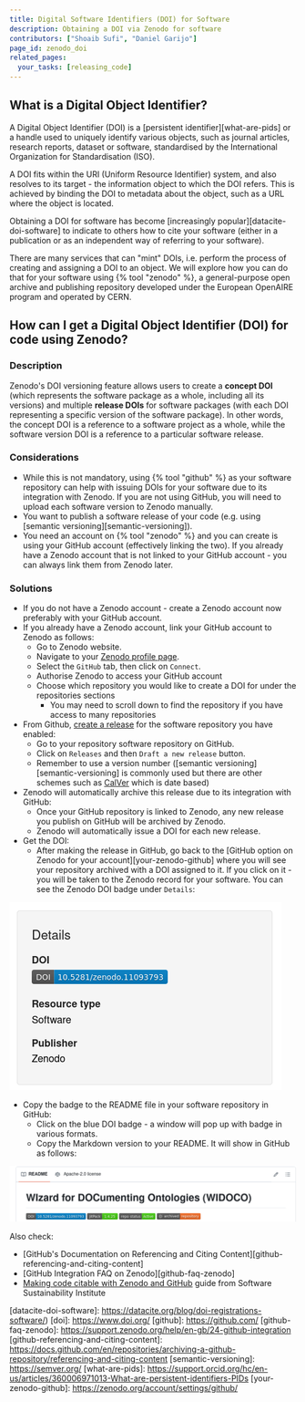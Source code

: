 ```yaml
---
title: Digital Software Identifiers (DOI) for Software
description: Obtaining a DOI via Zenodo for software 
contributors: ["Shoaib Sufi", "Daniel Garijo"] 
page_id: zenodo_doi
related_pages:
  your_tasks: [releasing_code]
---
```


## What is a Digital Object Identifier?

A Digital Object Identifier (DOI) is a [persistent identifier][what-are-pids] or a handle used to uniquely identify 
various objects, such as journal articles, research reports, dataset or software, standardised by the International 
Organization for Standardisation (ISO).

A DOI fits within the URI (Uniform Resource Identifier) system, and also resolves to its target - the information 
object to which the DOI refers. 
This is achieved by binding the DOI to metadata about the object, such as a URL where the object is located. 

Obtaining a DOI for software has become [increasingly popular][datacite-doi-software] to indicate to others how to
cite your software (either in a publication or as an independent way of referring to your software).

There are many services that can "mint" DOIs, i.e. perform the process of creating and assigning a DOI to an object.
We will explore how you can do that for your software using {% tool "zenodo" %}, a general-purpose open archive and 
publishing repository developed under the European OpenAIRE program and operated by CERN.

## How can I get a Digital Object Identifier (DOI) for code using Zenodo?

### Description

Zenodo's DOI versioning feature allows users to create a **concept DOI** (which represents the software package as a 
whole, including all its versions) and multiple **release DOIs** for software packages (with each DOI representing a 
specific version of the software package).
In other words, the concept DOI is a reference to a software project as a whole, while the software version DOI is a 
reference to a particular software release.

### Considerations

* While this is not mandatory, using {% tool "github" %} as your software repository can help with issuing DOIs for your software due to its integration with Zenodo.
If you are not using GitHub, you will need to upload each software version to Zenodo manually.
* You want to publish a software release of your code (e.g. using [semantic versioning][semantic-versioning]).
* You need an account on {% tool "zenodo" %} and you can create is using your GitHub account (effectively linking the two). 
If you already have a Zenodo account that is not linked to your GitHub account - you can always link them from Zenodo later.

### Solutions

* If you do not have a Zenodo account - create a Zenodo account now preferably with your GitHub account.
* If you already have a Zenodo account, link your GitHub account to Zenodo as follows:
	* Go to Zenodo website.
	* Navigate to your [Zenodo profile page](https://zenodo.org/account/settings/profile).
	* Select the `GitHub` tab, then click on `Connect`.
	* Authorise Zenodo to access your GitHub account
	* Choose which repository you would like to create a DOI for under the repositories sections
		* You may need to scroll down to find the repository if you have access to many repositories
* From Github, [create a release](./releasing_code) for the software repository you have enabled: 
	* Go to your repository software repository on GitHub.
	* Click on `Releases` and then `Draft a new release` button.
	* Remember to use a version number ([semantic versioning][semantic-versioning] is commonly used  but there are other schemes such as [CalVer][calver] which is date based)
* Zenodo will automatically archive this release due to its integration with GitHub:
	* Once your GitHub repository is linked to Zenodo, any new release you publish on GitHub will be archived by Zenodo.
	* Zenodo will automatically issue a DOI for each new release.
* Get the DOI:
	* After making the release in GitHub, go back to the [GitHub option on Zenodo for your account][your-zenodo-github] where you will see 
  your repository archived with a DOI assigned to it. If you click on it - you will be taken to the Zenodo record for 
  your software. You can see the Zenodo DOI badge under `Details`:

![Badge in Zenodo](../../images/badge_zenodo.png)

* Copy the badge to the README file in your software repository in GitHub:
	* Click on the blue DOI badge - a window will pop up with badge in various formats. 
    * Copy the Markdown version to your README. It will show in GitHub as follows:

![Badge in GitHub repository](../../images/badge_in_repo.png)

Also check:

- [GitHub's Documentation on Referencing and Citing Content][github-referencing-and-citing-content]
- [GitHub Integration FAQ on Zenodo][github-faq-zenodo]
- [Making code citable with Zenodo and GitHub][citable-github-ssi] guide from Software Sustainability Institute


[calver]: https://calver.org/
[citable-github-ssi]: https://www.software.ac.uk/blog/making-code-citable-zenodo-and-github
[datacite-doi-software]: https://datacite.org/blog/doi-registrations-software/)
[doi]: https://www.doi.org/
[github]: https://github.com/
[github-faq-zenodo]: https://support.zenodo.org/help/en-gb/24-github-integration
[github-referencing-and-citing-content]: https://docs.github.com/en/repositories/archiving-a-github-repository/referencing-and-citing-content
[semantic-versioning]: https://semver.org/ 
[what-are-pids]: https://support.orcid.org/hc/en-us/articles/360006971013-What-are-persistent-identifiers-PIDs
[your-zenodo-github]: https://zenodo.org/account/settings/github/


